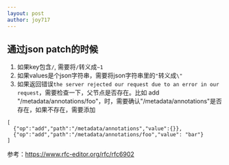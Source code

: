```yaml
---
layout: post
author: joy717
---
```


## 通过json patch的时候
1. 如果key包含`/`, 需要将`/`转义成`~1`
2. 如果values是个json字符串，需要将json字符串里的`"`转义成`\"`
3. 如果返回错误`the server rejected our request due to an error in our request`，需要检查一下，父节点是否存在。比如 add "/metadata/annotations/foo"，时，需要确认"/metadata/annotations"是否存在，如果不存在，需要添加
```
[
  {"op":"add","path":"/metadata/annotations","value":{}},
  {"op":"add","path":"/metadata/annotations/foo","value": "bar"}
]
```

参考：https://www.rfc-editor.org/rfc/rfc6902

